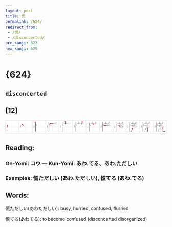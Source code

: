```yaml
---
layout: post
title: 慌
permalink: /624/
redirect_from:
 - /慌/
 - /disconcerted/
pre_kanji: 623
nex_kanji: 625
---
```


# {624}

## `disconcerted`

## [12]

<div class="stroke"><img src="../images/E6858C.png" /></div>

## Reading:

### On-Yomi: コウ &mdash; Kun-Yomi: あわ.てる、あわ.ただしい

### Examples: 慌ただしい (あわ.ただしい), 慌てる (あわ.てる)

## Words:

慌ただしい(あわただしい): busy, hurried, confused, flurried

慌てる(あわてる): to become confused (disconcerted disorganized)
